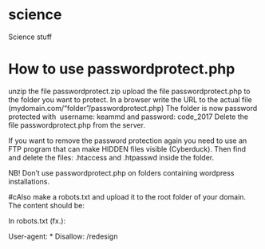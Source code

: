 # science
Science stuff



# How to use passwordprotect.php

unzip the file passwordprotect.zip
upload the file passwordprotect.php to the folder you want to protect.
In a browser write the URL to the actual file (mydomain.com/“folder”/passwordprotect.php)
The folder is now password protected with  username: keammd and password: code_2017
Delete the file passwordprotect.php from the server.

If you want to remove the password protection again you need to use an FTP program that can make HIDDEN files visible (Cyberduck). Then find and delete the files: .htaccess and .htpasswd inside the folder.

NB! 
Don’t use passwordprotect.php on folders containing wordpress installations.


#cAlso make a robots.txt and upload it to the root folder of your domain. The content should be:


In robots.txt (fx.):

User-agent: *
Disallow: /redesign




